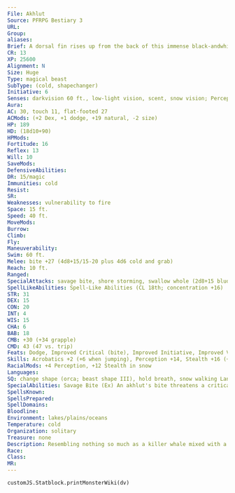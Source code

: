 ```yaml
---
File: Akhlut
Source: PFRPG Bestiary 3
URL: 
Group: 
aliases: 
Brief: A dorsal fin rises up from the back of this immense black-andwhite- furred, wolf like beast.
CR: 13
XP: 25600
Alignment: N
Size: Huge
Type: magical beast
SubType: (cold, shapechanger)
Initiative: 6
Senses: darkvision 60 ft., low-light vision, scent, snow vision; Perception +14
Aura: 
AC: 30, touch 11, flat-footed 27
ACMods: (+2 Dex, +1 dodge, +19 natural, -2 size)
HP: 189
HD: (18d10+90)
HPMods: 
Fortitude: 16
Reflex: 13
Will: 10
SaveMods: 
DefensiveAbilities: 
DR: 15/magic
Immunities: cold
Resist: 
SR: 
Weaknesses: vulnerability to fire
Space: 15 ft.
Speed: 40 ft.
MoveMods: 
Burrow: 
Climb: 
Fly: 
Maneuverability: 
Swim: 60 ft.
Melee: bite +27 (4d8+15/15-20 plus 4d6 cold and grab)
Reach: 10 ft.
Ranged: 
SpecialAttacks: savage bite, shore storming, swallow whole (2d8+15 bludgeoning damage plus 4d6 cold, AC 19, 18 hp)
SpellLikeAbilities: Spell-Like Abilities (CL 18th; concentration +16)  1/day-control weather (windy or cold weather only)
STR: 31
DEX: 15
CON: 20
INT: 4
WIS: 15
CHA: 6
BAB: 18
CMB: +30 (+34 grapple)
CMD: 43 (47 vs. trip)
Feats: Dodge, Improved Critical (bite), Improved Initiative, Improved Vital Strike, Iron Will, Power Attack, Skill Focus (Stealth), Vital Strike, Weapon Focus (bite)
Skills: Acrobatics +2 (+6 when jumping), Perception +14, Stealth +16 (+28 in snow), Swim +18
RacialMods: +4 Perception, +12 Stealth in snow
Languages: 
SQ: change shape (orca; beast shape III), hold breath, snow walking Languages Aquan (cannot speak)
SpecialAbilities: Savage Bite (Ex) An akhlut's bite threatens a critical hit on a roll of 18-20.  Shore Storming (Ex) An akhlut automatically transforms into an orca whenever it is fully immersed in water, losing its legs and fur.  Likewise, when an akhlut emerges from the water, it automatically transforms into its wolf-orca hybrid form.  If an akhlut moves from water to land (or vice versa) on the round before initiating combat, it gains a +8 bonus on its initiative check. This initial attack resolves as a charge.  An akhlut has the same statistics in both forms.  Snow Vision (Ex) An akhlut can see perfectly well in snowy conditions, and does not take any penalties on Perception checks while in snowy weather.  Snow Walking (Su) An akhlut can walk on snow or thin sheets of ice as though affected by water walk. It only leaves a trail on such surfaces when it wants to.
SpellsKnown: 
SpellsPrepared: 
SpellDomains: 
Bloodline: 
Environment: lakes/plains/oceans
Temperature: cold
Organization: solitary
Treasure: none
Description: Resembling nothing so much as a killer whale mixed with a wolf, the rarely seen akhlut stalks frigid seas and the frozen lands nearby, shrouded by perpetual blizzards. Legend holds that the first akhlut was born fully-formed in the eye of a polar hurricane, the merciless anger of the elements made flesh. Whether or not the tale is true, the akhlut's ferocity is certainly as memorable as that of any storm.  While the akhlut appears as a wolf-orca hybrid on land, when it enters the water, its legs and fur vanish and it transforms fully into the form of an orca. Akhluts are particularly skilled at charging into and out of water, their transformation between shapes occurring in the blink of an eye.  Each akhlut fiercely defends its hunting grounds from other predators, and especially against other akhluts.  While this does reduce the number of dangerous predators in a region, it's unclear whether replacing lesser predators with something as dangerous as an akhlut is actually preferable. Typically, an akhlut considers its territory to be the boundaries of the storm created by its control weather spell-like ability, and rarely travels far from this storm's borders.  An akhlut is 22 feet long and weighs 8,000 pounds.
Race: 
Class: 
MR: 
---
```

```dataviewjs
customJS.Statblock.printMonsterWiki(dv)
```

